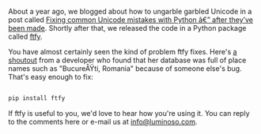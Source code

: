 <html><body>

About a year ago, we blogged about how to ungarble garbled Unicode in a post called <a title="Fixing common Unicode mistakes with Python â€” after they’ve been made" href="https://conceptnetblog.wordpress.com/2016/05/19/fixing-common-unicode-mistakes-with-python-ae-after-theyve-been-made/">Fixing common Unicode mistakes with Python â€” after they’ve been made</a>. Shortly after that, we released the code in a Python package called <a href="https://github.com/LuminosoInsight/python-ftfy">ftfy</a>.

You have almost certainly seen the kind of problem ftfy fixes. Here's <a href="http://isabelcastillo.com/international-characters-encoding-fpdf">a shoutout</a> from a developer who found that her database was full of place names such as "BucureÅŸti, Romania" because of someone else's bug. That's easy enough to fix:

```python

pip install ftfy

```

If ftfy is useful to you, we'd love to hear how you're using it. You can reply to the comments here or e-mail us at <a href="mailto:info@luminoso.com">info@luminoso.com</a>.</body></html>
